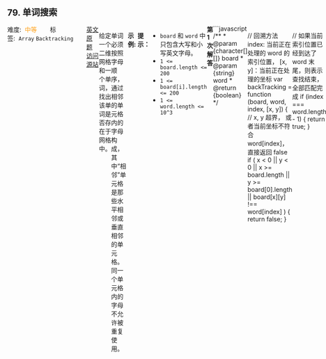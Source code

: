 <div style="font-size: 20px; margin-bottom: 15px; font-weight: bold;">79. 单词搜索</div>
<div style="display: flex; font-size: 14px; justify-content: space-between;"><div><span style="margin-right: 30px;">难度:&nbsp;&nbsp;<label style="color: rgb(255, 161, 25);">中等</label></span><span style="margin-right: 30px;">标签:&nbsp;&nbsp;<code>Array</code>&nbsp;<code>Backtracking</code></span></div><div><span style="margin-right: 15px;"><a href="https://leetcode.com/problems/word-search/">英文原题</a></span><span><a href="https://leetcode-cn.com/problems/word-search/">访问源站</a></span></div>
<hr style="height: 1px; margin: 1em 0px;" />
<p>给定一个二维网格和一个单词，找出该单词是否存在于网格中。</p>

<p>单词必须按照字母顺序，通过相邻的单元格内的字母构成，其中&ldquo;相邻&rdquo;单元格是那些水平相邻或垂直相邻的单元格。同一个单元格内的字母不允许被重复使用。</p>

<p>&nbsp;</p>

<p><strong>示例:</strong></p>

<pre>board =
[
  [&#39;A&#39;,&#39;B&#39;,&#39;C&#39;,&#39;E&#39;],
  [&#39;S&#39;,&#39;F&#39;,&#39;C&#39;,&#39;S&#39;],
  [&#39;A&#39;,&#39;D&#39;,&#39;E&#39;,&#39;E&#39;]
]

给定 word = &quot;<strong>ABCCED</strong>&quot;, 返回 <strong>true</strong>
给定 word = &quot;<strong>SEE</strong>&quot;, 返回 <strong>true</strong>
给定 word = &quot;<strong>ABCB</strong>&quot;, 返回 <strong>false</strong></pre>

<p>&nbsp;</p>

<p><strong>提示：</strong></p>

<ul>
	<li><code>board</code> 和 <code>word</code> 中只包含大写和小写英文字母。</li>
	<li><code>1 &lt;= board.length &lt;= 200</code></li>
	<li><code>1 &lt;= board[i].length &lt;= 200</code></li>
	<li><code>1 &lt;= word.length &lt;= 10^3</code></li>
</ul>

<hr style="height: 1px; margin: 1em 0px;" />
<strong>第1次解答</strong>
```javascript
/**
 * @param {character[][]} board
 * @param {string} word
 * @return {boolean}
 */

// 回溯方法 index: 当前正在处理的 word 的索引位置， [x, y]：当前正在处理的坐标
var backTracking = function (board, word, index, [x, y]) {
  // x, y 超界， 或者当前坐标不符合 word[index]， 直接返回 false
  if (
    x < 0 ||
    y < 0 ||
    x >= board.length ||
    y >= board[0].length ||
    board[x][y] !== word[index]
  ) {
    return false;
  }

  // 如果当前索引位置已经到达了 word 末尾，则表示查找结束，全部匹配完成
  if (index === word.length - 1) {
    return true;
  }

  // 为了防止重复走已经走过的坐标，定义一个无意义的数值覆盖以前的内容
  // 将之前的数据暂存，以待后续恢复
  let temp = board[x][y];
  // 将走过的节点用无意义的数值代替，防止再次走到
  board[x][y] = ".";

  // 依次向上下左右查找下一个 word 索引位置的字符是否能找到与之对应的坐标
  let res =
    backTracking(board, word, index + 1, [x + 1, y]) ||
    backTracking(board, word, index + 1, [x - 1, y]) ||
    backTracking(board, word, index + 1, [x, y + 1]) ||
    backTracking(board, word, index + 1, [x, y - 1]);

  // 上下左右都找完了，恢复之前的值
  board[x][y] = temp;

  // 返回查找结果
  return res;
};

var exist = function (board, word) {
  // 两个 for 循环用来确认起始目标值
  for (let i = 0; i < board.length; i++) {
    // 获取 board 里每一个子数组
    let boardItem = board[i];
    // 遍历子数组
    for (let j = 0; j < boardItem.length; j++) {
      // 依次以 [i, j]作为起始目标查找
      if (backTracking(board, word, 0, [i, j])) return true;
    }
  }

  return false;
};
```